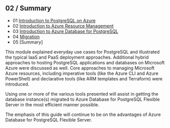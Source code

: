 ## 02 / Summary

- 01 [Introduction to PostgreSQL on Azure](https://github.com/microsoft/azure_pg_dev_workshop/blob/main/02_IntroToPostgreSQL/02_01_Introduction_to_PostgreSQL_on_Azure.md)
- 02 [Introduction to Azure Resource Management](https://github.com/microsoft/azure_pg_dev_workshop/blob/main/02_IntroToPostgreSQL/02_02_Introduction_to_Azure_resource_mgmt.md)
- 03 [Introduction to Azure Database for PostgreSQL](https://github.com/microsoft/azure_pg_dev_workshop/blob/main/02_IntroToPostgreSQL/02_03_Introduction_to_Azure_PaaS_PostgreSQL.md)
- 04 [Migration](https://github.com/microsoft/azure_pg_dev_workshop/blob/main/02_IntroToPostgreSQL/02_04_Migration.md)
- 05 [Summary]

This module explained everyday use cases for PostgreSQL and illustrated the typical IaaS and PaaS deployment approaches. Additional hybrid approaches to hosting PostgreSQL applications and databases on Microsoft Azure were discussed as well. Core approaches to managing Microsoft Azure resources, including imperative tools (like the Azure CLI and Azure PowerShell) and declarative tools (like ARM templates and Terraform) were introduced.

Using one or more of the various tools presented will assist in getting the database instance(s) migrated to Azure Database for PostgreSQL Flexible Server in the most efficient manner possible.

The emphasis of this guide will continue to be on the advantages of Azure Database for PostgreSQL Flexible Server.
